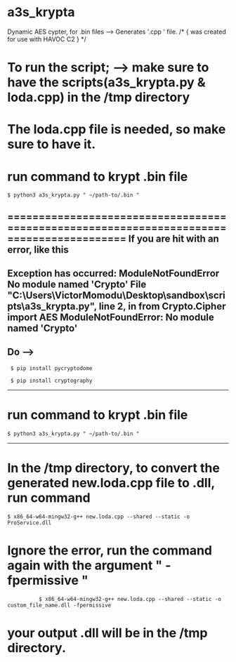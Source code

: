 # a3s_krypta
Dynamic AES cypter, for .bin files --> Generates '.cpp ' file. /* { was created for use with HAVOC C2 } */

# To run the script; --> make sure to have the scripts(a3s_krypta.py & loda.cpp) in the /tmp directory
# The loda.cpp file is needed, so make sure to have it.
  # run command to krypt .bin file
    $ python3 a3s_krypta.py " ~/path-to/.bin "

=========================================================================================
    If you are hit with an error, like this 
-----------------------------------------------------------------------------------------
  Exception has occurred: ModuleNotFoundError
No module named 'Crypto'
  File "C:\Users\VictorMomodu\Desktop\sandbox\scripts\a3s_krypta.py", line 2, in <module>
    from Crypto.Cipher import AES
ModuleNotFoundError: No module named 'Crypto'
------------------------------------------------------------------------------------------
Do --> 
------------------------------------------------------------------------------------------
     $ pip install pycryptodome
   
     $ pip install cryptography
-----------------------------------------------------------------------------------------
  # run command to krypt .bin file
    $ python3 a3s_krypta.py " ~/path-to/.bin "
------------------------------------------------------------------------------------------

# In the /tmp directory, to convert the generated new.loda.cpp file to .dll, run command
    $ x86_64-w64-mingw32-g++ new.loda.cpp --shared --static -o ProService.dll  
  # Ignore the error, run the command again with the argument " -fpermissive "
              $ x86_64-w64-mingw32-g++ new.loda.cpp --shared --static -o custom_file_name.dll -fpermissive

  # your output .dll will be in the /tmp directory.



